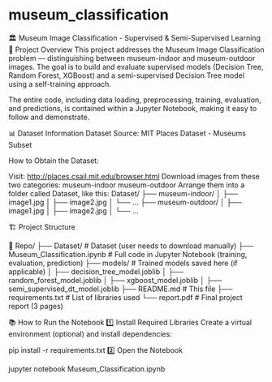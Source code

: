 # museum_classification
🏛️ Museum Image Classification - Supervised & Semi-Supervised Learning
📌 Project Overview
This project addresses the Museum Image Classification problem — distinguishing between museum-indoor and museum-outdoor images. The goal is to build and evaluate supervised models (Decision Tree, Random Forest, XGBoost) and a semi-supervised Decision Tree model using a self-training approach.

The entire code, including data loading, preprocessing, training, evaluation, and predictions, is contained within a Jupyter Notebook, making it easy to follow and demonstrate.

📊 Dataset Information
Dataset Source: MIT Places Dataset - Museums Subset

How to Obtain the Dataset:

Visit: http://places.csail.mit.edu/browser.html
Download images from these two categories:
museum-indoor
museum-outdoor
Arrange them into a folder called Dataset, like this:
Dataset/
├── museum-indoor/
│   ├── image1.jpg
│   ├── image2.jpg
│   └── ...
├── museum-outdoor/
│   ├── image1.jpg
│   ├── image2.jpg
│   └── …


🏗️ Project Structure

📂 Repo/
├── Dataset/                     # Dataset (user needs to download manually)
├── Museum_Classification.ipynb  # Full code in Jupyter Notebook (training, evaluation, prediction)
├── models/                       # Trained models saved here (if applicable)
│   ├── decision_tree_model.joblib
│   ├── random_forest_model.joblib
│   ├── xgboost_model.joblib
│   ├── semi_supervised_dt_model.joblib
├── README.md                     # This file
├── requirements.txt              # List of libraries used
└── report.pdf                    # Final project report (3 pages)


📚 How to Run the Notebook
1️⃣ Install Required Libraries
Create a virtual environment (optional) and install dependencies:

pip install -r requirements.txt
2️⃣ Open the Notebook

jupyter notebook Museum_Classification.ipynb

